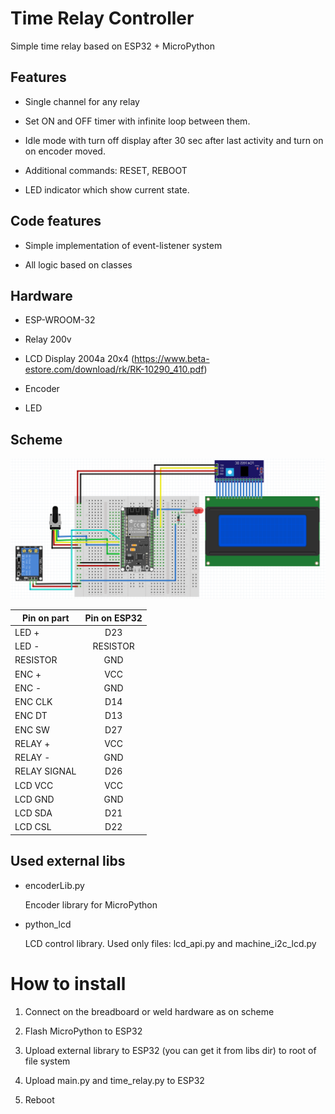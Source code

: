 # Time Relay Controller

Simple time relay based on ESP32 + MicroPython

## Features

- Single channel for any relay

- Set ON and OFF timer with infinite loop between them.

- Idle mode with turn off display after 30 sec after last activity and turn on on encoder moved.

- Additional commands: RESET, REBOOT

- LED indicator which show current state.

## Code features

- Simple implementation of event-listener system

- All logic based on classes

## Hardware

- ESP-WROOM-32

- Relay 200v

- LCD Display 2004a 20x4
  (https://www.beta-estore.com/download/rk/RK-10290_410.pdf)

- Encoder

- LED

## Scheme

![scheme](./img/wiring_scheme.png)

| Pin on part   | Pin on ESP32  |
| ------------- |:-------------:|
| LED +         | D23           |
| LED -         | RESISTOR      |
| RESISTOR      | GND			|
| ENC +			| VCC			|
| ENC -			| GND			|
| ENC CLK		| D14			|
| ENC DT		| D13			|
| ENC SW		| D27			|
| RELAY +		| VCC			|
| RELAY -		| GND			|
| RELAY SIGNAL  | D26			|
| LCD VCC		| VCC			|
| LCD GND		| GND			|
| LCD SDA		| D21			|
| LCD CSL		| D22			|

## Used external libs

- encoderLib.py

    Encoder library for MicroPython

- python_lcd

    LCD control library. Used only files: lcd_api.py and machine_i2c_lcd.py


# How to install

1. Connect on the breadboard or weld hardware as on scheme

2. Flash MicroPython to ESP32

3. Upload external library to ESP32 (you can get it from libs dir) to root of file system

4. Upload main.py and time_relay.py to ESP32

5. Reboot
